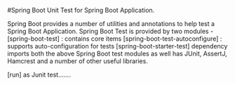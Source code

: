 #Spring Boot Unit Test for Spring Boot Application.

Spring Boot provides a number of utilities and annotations to help test a Spring Boot Application.
Spring Boot Test is provided by two modules -
[spring-boot-test] : contains core items
[spring-boot-test-autoconfigure] : supports auto-configuration for tests
[spring-boot-starter-test] dependency imports both the above Spring Boot test modules as well has JUnit, AssertJ, Hamcrest and a number of other useful libraries. 

[run] as Junit test.......
